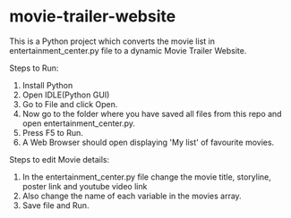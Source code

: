 # movie-trailer-website

This is a Python project which converts the movie list in entertainment_center.py file to a dynamic Movie Trailer Website.

Steps to Run:

1. Install Python
2. Open IDLE(Python GUI)
3. Go to File and click Open.
4. Now go to the folder where you have saved all files from this repo and open entertainment_center.py. 
5. Press F5 to Run.
6. A Web Browser should open displaying 'My list' of favourite movies.

Steps to edit Movie details:

1. In the entertainment_center.py file change the movie title, storyline, poster link and youtube video link
2. Also change the name of each variable in the movies array.
3. Save file and Run.
